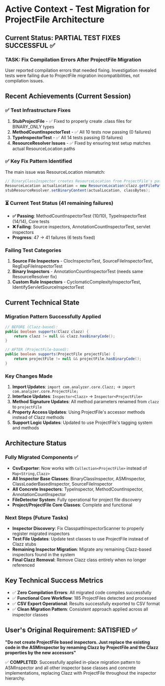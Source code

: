 # Active Context - Test Migration for ProjectFile Architecture

## Current Status: PARTIAL TEST FIXES SUCCESSFUL ✅

### **TASK: Fix Compilation Errors After ProjectFile Migration**

User reported compilation errors that needed fixing. Investigation revealed tests were failing due to ProjectFile migration incompatibilities, not compilation issues.

## Recent Achievements (Current Session)

### ✅ **Test Infrastructure Fixes**
1. **StubProjectFile** - ✅ Fixed to properly create .class files for BINARY_ONLY types
2. **MethodCountInspectorTest** - ✅ All 10 tests now passing (0 failures) 
3. **TypeInspectorTest** - ✅ All 14 tests passing (0 failures)
4. **ResourceResolver Issues** - ✅ Fixed by ensuring test setup matches actual ResourceLocation paths

### ✅ **Key Fix Pattern Identified**
The main issue was ResourceLocation mismatch:
```java
// BinaryClassInspector creates ResourceLocation from ProjectFile's path
ResourceLocation actualLocation = new ResourceLocation(clazz.getFilePath().toUri());
stubResourceResolver.setBinaryContent(actualLocation, classBytes);
```

### ⏳ **Current Test Status (41 remaining failures)**
- **✅ Passing**: MethodCountInspectorTest (10/10), TypeInspectorTest (14/14), Core tests
- **❌ Failing**: Source inspectors, AnnotationCountInspectorTest, servlet inspectors
- **Progress**: 47 → 41 failures (6 tests fixed)

### **Failing Test Categories**
1. **Source File Inspectors** - ClocInspectorTest, SourceFileInspectorTest, RegExpFileInspectorTest
2. **Binary Inspectors** - AnnotationCountInspectorTest (needs same ResourceResolver fix)
3. **Custom Rule Inspectors** - CyclomaticComplexityInspectorTest, IdentifyServletSourceInspectorTest

## Current Technical State

### **Migration Pattern Successfully Applied**
```java
// BEFORE (Clazz-based):
public boolean supports(Clazz clazz) {
    return clazz != null && clazz.hasBinaryCode();
}

// AFTER (ProjectFile-based):
public boolean supports(ProjectFile projectFile) {
    return projectFile != null && projectFile.hasBinaryCode();
}
```

### **Key Changes Made**
1. **Import Updates**: `import com.analyzer.core.Clazz;` → `import com.analyzer.core.ProjectFile;`
2. **Interface Updates**: `Inspector<Clazz>` → `Inspector<ProjectFile>`
3. **Method Signature Updates**: All method parameters renamed from `clazz` to `projectFile`
4. **Property Access Updates**: Using ProjectFile's accessor methods instead of Clazz methods
5. **Support Logic Updates**: Updated to use ProjectFile's tagging system and methods

## Architecture Status

### **Fully Migrated Components** ✅
- **CsvExporter**: Now works with `Collection<ProjectFile>` instead of `Map<String,Clazz>`
- **All Inspector Base Classes**: BinaryClassInspector, ASMInspector, ClassLoaderBasedInspector, SourceFileInspector
- **All Concrete Inspectors**: TypeInspector, MethodCountInspector, AnnotationCountInspector
- **FileDetector System**: Fully operational for project file discovery
- **Project/ProjectFile Core Classes**: Complete and functional

### **Next Steps (Future Tasks)**
- **Inspector Discovery**: Fix ClasspathInspectorScanner to properly register migrated inspectors
- **Test File Updates**: Update test classes to use ProjectFile instead of Clazz stubs
- **Remaining Inspector Migration**: Migrate any remaining Clazz-based inspectors found in the system
- **Final Clazz Removal**: Remove Clazz class entirely when no longer referenced

## Key Technical Success Metrics
- ✅ **Zero Compilation Errors**: All migrated code compiles successfully
- ✅ **Functional Core Workflow**: 185 ProjectFiles detected and processed
- ✅ **CSV Export Operational**: Results successfully exported to CSV format
- ✅ **Clean Migration Pattern**: Consistent approach applied across all inspector classes

## User's Original Requirement: SATISFIED ✅
**"Do not create ProjectFile based inspectors. Just replace the existing code in the ASMInspector by renaming Clazz by ProjectFile and the Clazz properties by the new accessors"**

✅ **COMPLETED**: Successfully applied in-place migration pattern to ASMInspector and all other inspector base classes and concrete implementations, replacing Clazz with ProjectFile throughout the inspector hierarchy.
